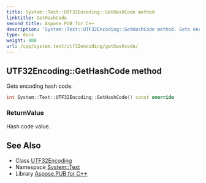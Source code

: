 ```yaml
---
title: System::Text::UTF32Encoding::GetHashCode method
linktitle: GetHashCode
second_title: Aspose.PUB for C++
description: 'System::Text::UTF32Encoding::GetHashCode method. Gets encoding hash code in C++.'
type: docs
weight: 400
url: /cpp/system.text/utf32encoding/gethashcode/
---
```

## UTF32Encoding::GetHashCode method


Gets encoding hash code.

```cpp
int System::Text::UTF32Encoding::GetHashCode() const override
```


### ReturnValue

Hash code value.

## See Also

* Class [UTF32Encoding](../)
* Namespace [System::Text](../../)
* Library [Aspose.PUB for C++](../../../)

